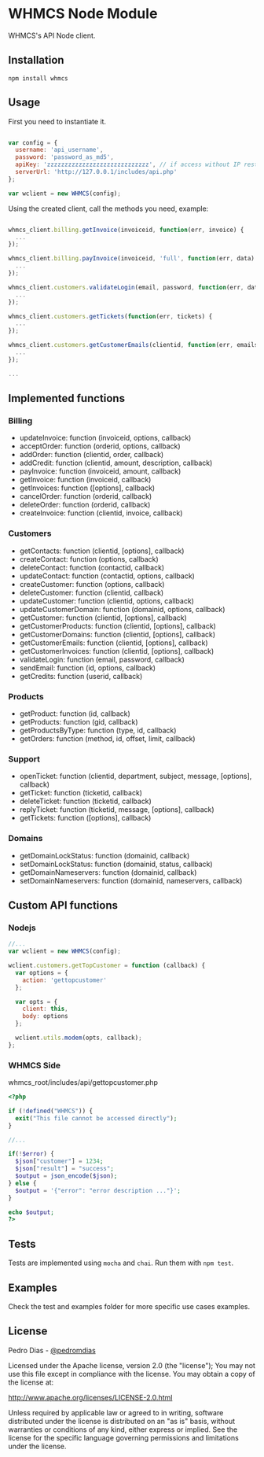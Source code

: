 WHMCS Node Module
=========

WHMCS's API Node client.

## Installation

```
npm install whmcs
```

## Usage

First you need to instantiate it.

```javascript

var config = {
  username: 'api_username',
  password: 'password_as_md5',
  apiKey: 'zzzzzzzzzzzzzzzzzzzzzzzzzzzzz', // if access without IP restriction
  serverUrl: 'http://127.0.0.1/includes/api.php'
};

var wclient = new WHMCS(config);
```

Using the created client, call the methods you need, example:


```javascript

whmcs_client.billing.getInvoice(invoiceid, function(err, invoice) {
  ...
});

whmcs_client.billing.payInvoice(invoiceid, 'full', function(err, data) {
  ...
});

whmcs_client.customers.validateLogin(email, password, function(err, data) {
  ...
});

whmcs_client.customers.getTickets(function(err, tickets) {
  ...
});

whmcs_client.customers.getCustomerEmails(clientid, function(err, emails) {
  ...
});

...

```

## Implemented functions

### Billing

- updateInvoice: function (invoiceid, options, callback)
- acceptOrder: function (orderid, options, callback)
- addOrder: function (clientid, order, callback)
- addCredit: function (clientid, amount, description, callback)
- payInvoice: function (invoiceid, amount, callback)
- getInvoice: function (invoiceid, callback)
- getInvoices: function ([options], callback)
- cancelOrder: function (orderid, callback)
- deleteOrder: function (orderid, callback)
- createInvoice: function (clientid, invoice, callback)

### Customers

- getContacts: function (clientid, [options], callback)
- createContact: function (options, callback)
- deleteContact: function (contactid, callback)
- updateContact: function (contactid, options, callback)
- createCustomer: function (options, callback)
- deleteCustomer: function (clientid, callback)
- updateCustomer: function (clientid, options, callback)
- updateCustomerDomain: function (domainid, options, callback)
- getCustomer: function (clientid, [options], callback)
- getCustomerProducts: function (clientid, [options], callback)
- getCustomerDomains: function (clientid, [options], callback)
- getCustomerEmails: function (clientid, [options], callback)
- getCustomerInvoices: function (clientid, [options], callback)
- validateLogin: function (email, password, callback)
- sendEmail: function (id, options, callback)
- getCredits: function (userid, callback)


### Products

- getProduct: function (id, callback)
- getProducts: function (gid, callback)
- getProductsByType: function (type, id, callback)
- getOrders: function (method, id, offset, limit, callback)


### Support

- openTicket: function (clientid, department, subject, message, [options], callback)
- getTicket: function (ticketid, callback)
- deleteTicket: function (ticketid, callback)
- replyTicket: function (ticketid, message, [options], callback)
- getTickets: function ([options], callback)


### Domains

- getDomainLockStatus: function (domainid, callback)
- setDomainLockStatus: function (domainid, status, callback)
- getDomainNameservers: function (domainid, callback)
- setDomainNameservers: function (domainid, nameservers, callback)

## Custom API functions

### Nodejs

```javascript
//...
var wclient = new WHMCS(config);

wclient.customers.getTopCustomer = function (callback) {
  var options = {
    action: 'gettopcustomer'
  };

  var opts = {
    client: this,
    body: options
  };

  wclient.utils.modem(opts, callback);
};
```

### WHMCS Side

whmcs_root/includes/api/gettopcustomer.php

```php
<?php

if (!defined("WHMCS")) {
  exit("This file cannot be accessed directly");
}

//...

if(!$error) {
  $json["customer"] = 1234;
  $json["result"] = "success";
  $output = json_encode($json);
} else {
  $output = '{"error": "error description ..."}';
}

echo $output;
?>

```

## Tests

Tests are implemented using `mocha` and `chai`. Run them with `npm test`.

## Examples

Check the test and examples folder for more specific use cases examples.

## License

Pedro Dias - [@pedromdias](https://twitter.com/pedromdias)

Licensed under the Apache license, version 2.0 (the "license"); You may not use this file except in compliance with the license. You may obtain a copy of the license at:

http://www.apache.org/licenses/LICENSE-2.0.html

Unless required by applicable law or agreed to in writing, software distributed under the license is distributed on an "as is" basis, without warranties or conditions of any kind, either express or implied. See the license for the specific language governing permissions and limitations under the license.
